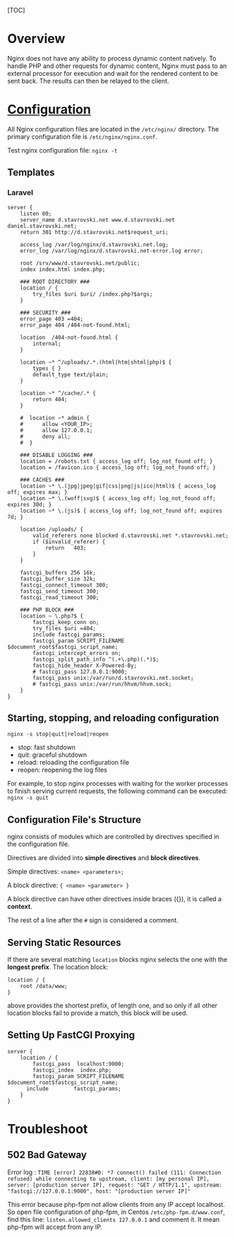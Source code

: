 [TOC]

# Overview
Nginx does not have any ability to process dynamic content natively. To handle PHP and other requests for dynamic content, Nginx must pass to an external processor for execution and wait for the rendered content to be sent back. The results can then be relayed to the client.


# [Configuration](https://www.linode.com/docs/websites/nginx/basic-nginx-configuration/)
All Nginx configuration files are located in the `/etc/nginx/` directory. The primary configuration file is `/etc/nginx/nginx.conf`.

Test nginx configuration file: `nginx -t`

## Templates
### Laravel
```
server {
    listen 80;
    server_name d.stavrovski.net www.d.stavrovski.net daniel.stavrovski.net;
    return 301 http://d.stavrovski.net$request_uri;

    access_log /var/log/nginx/d.stavrovski.net.log;
    error_log /var/log/nginx/d.stavrovski.net-error.log error;

    root /srv/www/d.stavrovski.net/public;
    index index.html index.php;

    ### ROOT DIRECTORY ###
    location / {
        try_files $uri $uri/ /index.php?$args;
    }

    ### SECURITY ###
    error_page 403 =404;
    error_page 404 /404-not-found.html;

    location  /404-not-found.html {
        internal;
    }

    location ~* ^/uploads/.*.(html|htm|shtml|php)$ {
        types { }
        default_type text/plain;
    }

    location ~* ^/cache/.* {
        return 404;
    }

    #  location ~* admin {
    #      allow <YOUR_IP>;
    #      allow 127.0.0.1;
    #      deny all;
    #  }

    ### DISABLE LOGGING ###
    location = /robots.txt { access_log off; log_not_found off; }
    location = /favicon.ico { access_log off; log_not_found off; }

    ### CACHES ###
    location ~* \.(jpg|jpeg|gif|css|png|js|ico|html)$ { access_log off; expires max; }
    location ~* \.(woff|svg)$ { access_log off; log_not_found off; expires 30d; }
    location ~* \.(js)$ { access_log off; log_not_found off; expires 7d; }

    location /uploads/ {
        valid_referers none blocked d.stavrovski.net *.stavrovski.net;
        if ($invalid_referer) {
            return   403;
        }
    }

    fastcgi_buffers 256 16k;
    fastcgi_buffer_size 32k;
    fastcgi_connect_timeout 300;
    fastcgi_send_timeout 300;
    fastcgi_read_timeout 300;

    ### PHP BLOCK ###
    location ~ \.php?$ {
        fastcgi_keep_conn on;
        try_files $uri =404;
        include fastcgi_params;
        fastcgi_param SCRIPT_FILENAME $document_root$fastcgi_script_name;
        fastcgi_intercept_errors on;
        fastcgi_split_path_info ^(.+\.php)(.*)$;
        fastcgi_hide_header X-Powered-By;
        # fastcgi_pass 127.0.0.1:9000;
        fastcgi_pass unix:/var/run/d.stavrovski.net.socket;
        # fastcgi_pass unix:/var/run/hhvm/hhvm.sock;
    }
}
```


## Starting, stopping, and reloading configuration
`nginx -s stop|quit|reload|reopen`

- stop: fast shutdown
- quit: graceful shutdown
- reload: reloading the configuration file
- reopen: reopening the log files

For example, to stop nginx processes with waiting for the worker processes to finish serving current requests, the following command can be executed: `nginx -s quit`

## Configuration File's Structure
nginx consists of modules which are controlled by directives specified in the configuration file.

Directives are divided into **simple directives** and **block directives**.

Simple directives: `<name> <parameters>;`

A block directive: `{ <name> <parameter> }`

A block directive can have other directives inside braces ({}), it is called a **context**.

The rest of a line after the `#` sign is considered a comment.

## Serving Static Resources
If there are several matching `location` blocks nginx selects the one with the **longest prefix**. The location block:

	location / {
	    root /data/www;
	}

above provides the shortest prefix, of length one, and so only if all other location blocks fail to provide a match, this block will be used.

## Setting Up FastCGI Proxying
	server {
	    location / {
	        fastcgi_pass  localhost:9000;
	        fastcgi_index  index.php;
	        fastcgi_param SCRIPT_FILENAME $document_root$fastcgi_script_name;
          include        fastcgi_params;
	    }
	}

# Troubleshoot
## 502 Bad Gateway
Error log : `TIME [error] 22838#0: *7 connect() failed (111: Connection refused) while connecting to upstream, client: [my personal IP], server: [production server IP], request: "GET / HTTP/1.1", upstream: "fastcgi://127.0.0.1:9000", host: "[production server IP]"`

This error because php-fpm not allow clients from any IP accept localhost. So open file configuration of php-fpm, in Centos `/etc/php-fpm.d/www.conf`, find this line: `listen.allowed_clients 127.0.0.1` and comment it. It mean php-fpm will accept from any IP.